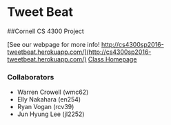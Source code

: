 # Tweet Beat

##Cornell CS 4300 Project

[See our webpage for more info! http://cs4300sp2016-tweetbeat.herokuapp.com/](http://cs4300sp2016-tweetbeat.herokuapp.com/)
[Class Homepage](http://www.cs.cornell.edu/Courses/cs4300/2016sp/)

### Collaborators
* Warren Crowell (wmc62)
* Elly Nakahara (en254)
* Ryan Vogan (rcv39)
* Jun Hyung Lee (jl2252)
